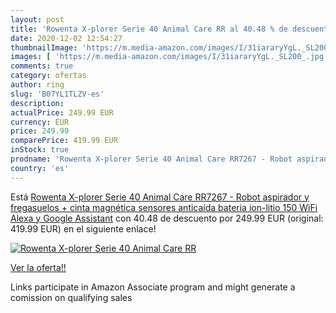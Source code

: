 ```yaml
---
layout: post
title: 'Rowenta X-plorer Serie 40 Animal Care RR al 40.48 % de descuento'
date: 2020-12-02 12:54:27
thumbnailImage: 'https://m.media-amazon.com/images/I/31iararyYgL._SL200_.jpg'
images: [ 'https://m.media-amazon.com/images/I/31iararyYgL._SL200_.jpg' ]
comments: true
category: ofertas
author: ring
slug: 'B07YL1TLZV-es'
description:
actualPrice: 249.99 EUR
currency: EUR
price: 249.99
comparePrice: 419.99 EUR
inStock: true
prodname: 'Rowenta X-plorer Serie 40 Animal Care RR7267 - Robot aspirador y fregasuelos + cinta magnética  sensores anticaída  bateria ion-litio 150  WiFi  Alexa y Google Assistant'
country: 'es'
---
```


Está [Rowenta X-plorer Serie 40 Animal Care RR7267 - Robot aspirador y fregasuelos + cinta magnética  sensores anticaída  bateria ion-litio 150  WiFi  Alexa y Google Assistant](https://www.amazon.es/dp/B07YL1TLZV/?tag=tolees-21) con 40.48 de descuento por 249.99 EUR (original: 419.99 EUR) en el siguiente enlace!

[![Rowenta X-plorer Serie 40 Animal Care RR](https://m.media-amazon.com/images/I/31iararyYgL._SL200_.jpg)](https://www.amazon.es/dp/B07YL1TLZV/?tag=tolees-21)

[Ver la oferta!!](https://www.amazon.es/dp/B07YL1TLZV/?tag=tolees-21)

Links participate in Amazon Associate program and might generate a comission on qualifying sales


